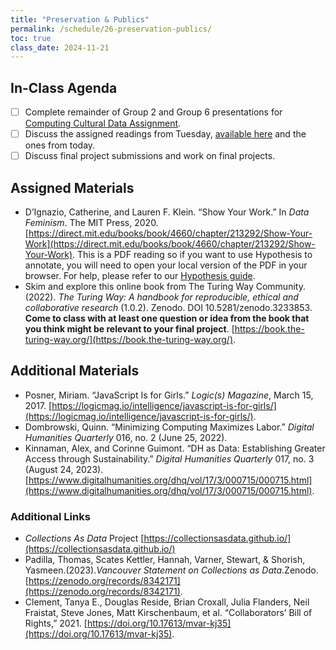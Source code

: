 ```yaml
---
title: "Preservation & Publics"
permalink: /schedule/26-preservation-publics/
toc: true
class_date: 2024-11-21
---
```


## In-Class Agenda

- [ ] Complete remainder of Group 2 and Group 6 presentations for [Computing Cultural Data Assignment]({{site.baseurl}}/computing-cultural-data/).
- [ ] Discuss the assigned readings from Tuesday, [available here]({{site.baseurl}}/schedule/25-reproducibility-responsibility/#assigned-materials) and the ones from today.
- [ ] Discuss final project submissions and work on final projects.

## Assigned Materials

- D’Ignazio, Catherine, and Lauren F. Klein. “Show Your Work.” In *Data Feminism*. The MIT Press, 2020. [https://direct.mit.edu/books/book/4660/chapter/213292/Show-Your-Work](https://direct.mit.edu/books/book/4660/chapter/213292/Show-Your-Work). This is a PDF reading so if you want to use Hypothesis to annotate, you will need to open your local version of the PDF in your browser. For help, please refer to our [Hypothesis guide]({{site.baseurl}}/materials/introducing-humanities-computing/01-course-tools/#using-hypothesis-on-local-pdfs).
- Skim and explore this online book from The Turing Way Community. (2022). *The Turing Way: A handbook for reproducible, ethical and collaborative research* (1.0.2). Zenodo. DOI 10.5281/zenodo.3233853. **Come to class with at least one question or idea from the book that you think might be relevant to your final project**. [https://book.the-turing-way.org/](https://book.the-turing-way.org/).


## Additional Materials

- Posner, Miriam. “JavaScript Is for Girls.” *Logic(s) Magazine*, March 15, 2017. [https://logicmag.io/intelligence/javascript-is-for-girls/](https://logicmag.io/intelligence/javascript-is-for-girls/).
- Dombrowski, Quinn. “Minimizing Computing Maximizes Labor.” *Digital Humanities Quarterly* 016, no. 2 (June 25, 2022).
- Kinnaman, Alex, and Corinne Guimont. “DH as Data: Establishing Greater Access through Sustainability.” *Digital Humanities Quarterly* 017, no. 3 (August 24, 2023). [https://www.digitalhumanities.org/dhq/vol/17/3/000715/000715.html](https://www.digitalhumanities.org/dhq/vol/17/3/000715/000715.html).

### Additional Links

- *Collections As Data* Project [https://collectionsasdata.github.io/](https://collectionsasdata.github.io/)
- Padilla, Thomas, Scates Kettler, Hannah, Varner, Stewart, & Shorish, Yasmeen.(2023).*Vancouver Statement on Collections as Data*.Zenodo. [https://zenodo.org/records/8342171](https://zenodo.org/records/8342171).
- Clement, Tanya E., Douglas Reside, Brian Croxall, Julia Flanders, Neil Fraistat, Steve Jones, Matt Kirschenbaum, et al. “Collaborators’ Bill of Rights,” 2021. [https://doi.org/10.17613/mvar-kj35](https://doi.org/10.17613/mvar-kj35).
